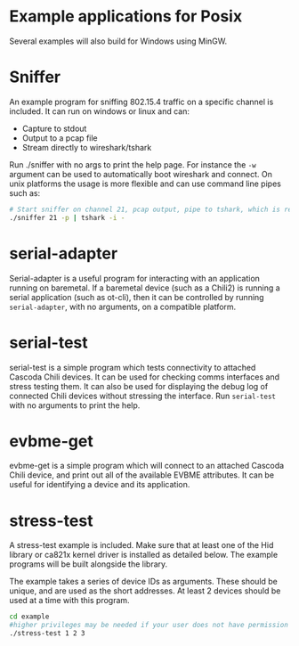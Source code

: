 # Example applications for Posix
Several examples will also build for Windows using MinGW.

# Sniffer
An example program for sniffing 802.15.4 traffic on a specific channel is included. It can run on windows or linux and can:
- Capture to stdout
- Output to a pcap file
- Stream directly to wireshark/tshark

Run ./sniffer with no args to print the help page. For instance the ``-w`` argument can be used to automatically boot wireshark and connect. On unix platforms the usage is more flexible and can use command line pipes such as:
```bash
# Start sniffer on channel 21, pcap output, pipe to tshark, which is receiving on stdin.
./sniffer 21 -p | tshark -i -
```

# serial-adapter
Serial-adapter is a useful program for interacting with an application running on baremetal. If a baremetal device (such as a Chili2) is running a serial application (such as ot-cli), then it can be controlled by running ``serial-adapter``, with no arguments, on a compatible platform.

# serial-test
serial-test is a simple program which tests connectivity to attached Cascoda Chili devices. It can be used for checking comms interfaces and stress testing them. It can also be used for displaying the debug log of connected Chili devices without stressing the interface. Run ``serial-test`` with no arguments to print the help.

# evbme-get
evbme-get is a simple program which will connect to an attached Cascoda Chili device, and print out all of the available EVBME attributes. It can be useful for identifying a device and its application.

# stress-test
A stress-test example is included. Make sure that at least one of the Hid library or ca821x kernel driver is installed as detailed below. The example programs will be built alongside the library.

The example takes a series of device IDs as arguments. These should be unique, and are used as the short addresses. At least 2 devices should be used at a time with this program.
```bash
cd example
#higher privileges may be needed if your user does not have permission to access devices
./stress-test 1 2 3
```